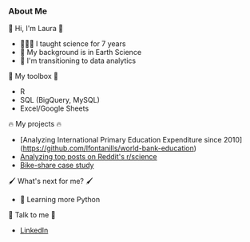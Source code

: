 <!--
**lfontanills/lfontanills** is a ✨ _special_ ✨ repository because its `README.md` (this file) appears on your GitHub profile.

Here are some ideas to get you started:

- 🔭 I’m currently working on ...
- 🌱 I’m currently learning ...
- 👯 I’m looking to collaborate on ...
- 🤔 I’m looking for help with ...
- 💬 Ask me about ...
- 📫 How to reach me: ...
- 😄 Pronouns: ...
- ⚡ Fun fact: ...
-->

### About Me 

👋 Hi, I'm Laura 👋

- 👩🏻‍🏫 I taught science for 7 years 
- 🌋 My background is in Earth Science
- 🌱 I'm transitioning to data analytics

🧰 My toolbox 🧰

- R
- SQL (BigQuery, MySQL)
- Excel/Google Sheets


🔥 My projects 🔥

- [Analyzing International Primary Education Expenditure since 2010] (https://github.com/lfontanills/world-bank-education)
- [Analyzing top posts on Reddit's r/science](https://rpubs.com/lfontanills/reddit_science_report)
- [Bike-share case study](https://rpubs.com/lfontanills/bikeshare)

🖌️ What's next for me? 🖌️
- 🐍 Learning more Python

💬 Talk to me 💬

- [LinkedIn](linkedin.com/in/lfontanills)
